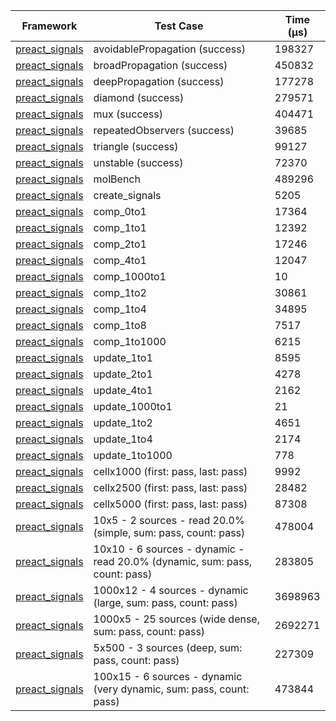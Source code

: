 | Framework | Test Case | Time (μs) |
| --- | --- | --- |
| [preact_signals](https://pub.dev/packages/preact_signals) | avoidablePropagation (success) | 198327 |
| [preact_signals](https://pub.dev/packages/preact_signals) | broadPropagation (success) | 450832 |
| [preact_signals](https://pub.dev/packages/preact_signals) | deepPropagation (success) | 177278 |
| [preact_signals](https://pub.dev/packages/preact_signals) | diamond (success) | 279571 |
| [preact_signals](https://pub.dev/packages/preact_signals) | mux (success) | 404471 |
| [preact_signals](https://pub.dev/packages/preact_signals) | repeatedObservers (success) | 39685 |
| [preact_signals](https://pub.dev/packages/preact_signals) | triangle (success) | 99127 |
| [preact_signals](https://pub.dev/packages/preact_signals) | unstable (success) | 72370 |
| [preact_signals](https://pub.dev/packages/preact_signals) | molBench | 489296 |
| [preact_signals](https://pub.dev/packages/preact_signals) | create_signals | 5205 |
| [preact_signals](https://pub.dev/packages/preact_signals) | comp_0to1 | 17364 |
| [preact_signals](https://pub.dev/packages/preact_signals) | comp_1to1 | 12392 |
| [preact_signals](https://pub.dev/packages/preact_signals) | comp_2to1 | 17246 |
| [preact_signals](https://pub.dev/packages/preact_signals) | comp_4to1 | 12047 |
| [preact_signals](https://pub.dev/packages/preact_signals) | comp_1000to1 | 10 |
| [preact_signals](https://pub.dev/packages/preact_signals) | comp_1to2 | 30861 |
| [preact_signals](https://pub.dev/packages/preact_signals) | comp_1to4 | 34895 |
| [preact_signals](https://pub.dev/packages/preact_signals) | comp_1to8 | 7517 |
| [preact_signals](https://pub.dev/packages/preact_signals) | comp_1to1000 | 6215 |
| [preact_signals](https://pub.dev/packages/preact_signals) | update_1to1 | 8595 |
| [preact_signals](https://pub.dev/packages/preact_signals) | update_2to1 | 4278 |
| [preact_signals](https://pub.dev/packages/preact_signals) | update_4to1 | 2162 |
| [preact_signals](https://pub.dev/packages/preact_signals) | update_1000to1 | 21 |
| [preact_signals](https://pub.dev/packages/preact_signals) | update_1to2 | 4651 |
| [preact_signals](https://pub.dev/packages/preact_signals) | update_1to4 | 2174 |
| [preact_signals](https://pub.dev/packages/preact_signals) | update_1to1000 | 778 |
| [preact_signals](https://pub.dev/packages/preact_signals) | cellx1000 (first: pass, last: pass) | 9992 |
| [preact_signals](https://pub.dev/packages/preact_signals) | cellx2500 (first: pass, last: pass) | 28482 |
| [preact_signals](https://pub.dev/packages/preact_signals) | cellx5000 (first: pass, last: pass) | 87308 |
| [preact_signals](https://pub.dev/packages/preact_signals) | 10x5 - 2 sources - read 20.0% (simple, sum: pass, count: pass) | 478004 |
| [preact_signals](https://pub.dev/packages/preact_signals) | 10x10 - 6 sources - dynamic - read 20.0% (dynamic, sum: pass, count: pass) | 283805 |
| [preact_signals](https://pub.dev/packages/preact_signals) | 1000x12 - 4 sources - dynamic (large, sum: pass, count: pass) | 3698963 |
| [preact_signals](https://pub.dev/packages/preact_signals) | 1000x5 - 25 sources (wide dense, sum: pass, count: pass) | 2692271 |
| [preact_signals](https://pub.dev/packages/preact_signals) | 5x500 - 3 sources (deep, sum: pass, count: pass) | 227309 |
| [preact_signals](https://pub.dev/packages/preact_signals) | 100x15 - 6 sources - dynamic (very dynamic, sum: pass, count: pass) | 473844 |
